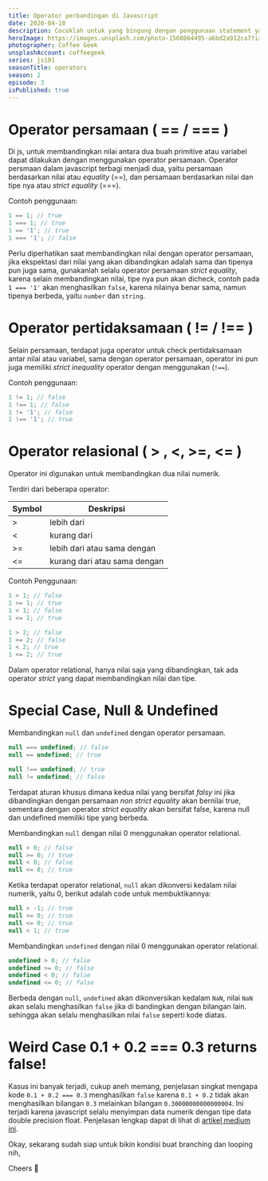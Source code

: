 ```yaml
---
title: Operator perbandingan di Javascript
date: 2020-04-10
description: Cocoklah untuk yang bingung dengan penggunaan statement yang butuh kondisi seperti looping, dan branching.
heroImage: https://images.unsplash.com/photo-1560864495-a6bd2a912ca7?ixlib=rb-1.2.1&ixid=eyJhcHBfaWQiOjEyMDd9&auto=format&fit=crop&w=1258&q=80
photographer: Coffee Geek
unsplashAccount: coffeegeek
series: js101
seasonTitle: operators
season: 2
episode: 3
isPublished: true
---
```


# Operator persamaan ( == / === )

Di js, untuk membandingkan nilai antara dua buah primitive atau variabel dapat dilakukan dengan menggunakan operator persamaan. Operator persmaan dalam javascript terbagi menjadi dua, yaitu persamaan berdasarkan nilai atau _equality_ (==), dan persamaan berdasarkan nilai dan tipe nya atau _strict equality_ (===).

Contoh penggunaan:

```js
1 == 1; // true
1 === 1; // true
1 == '1'; // true
1 === '1'; // false
```

Perlu diperhatikan saat membandingkan nilai dengan operator persamaan, jika ekspektasi dari nilai yang akan dibandingkan adalah sama dan tipenya pun juga sama, gunakanlah selalu operator persamaan _strict equality_, karena selain membandingkan nilai, tipe nya pun akan dicheck, contoh pada `1 === '1'` akan menghasilkan `false`, karena nilainya benar sama, namun tipenya berbeda, yaitu `number` dan `string`.

# Operator pertidaksamaan ( != / !== )

Selain persamaan, terdapat juga operator untuk check pertidaksamaan antar nilai atau variabel, sama dengan operator persamaan, operator ini pun juga memiliki _strict inequality_ operator dengan menggunakan (`!==`).

Contoh penggunaan:

```js
1 != 1; // false
1 !== 1; // false
1 != '1'; // false
1 !== '1'; // true
```

# Operator relasional ( > , <, >=, <= )

Operator ini digunakan untuk membandingkan dua nilai numerik.

Terdiri dari beberapa operator:

| Symbol | Deskripsi                    |
| ------ | ---------------------------- |
| >      | lebih dari                   |
| <      | kurang dari                  |
| >=     | lebih dari atau sama dengan  |
| <=     | kurang dari atau sama dengan |

Contoh Penggunaan:

```js
1 > 1; // false
1 >= 1; // true
1 < 1; // false
1 <= 1; // true

1 > 2; // false
1 >= 2; // false
1 < 2; // true
1 <= 2; // true
```

Dalam operator relational, hanya nilai saja yang dibandingkan, tak ada operator _strict_ yang dapat membandingkan nilai dan tipe.

# Special Case, Null & Undefined

Membandingkan `null` dan `undefined` dengan operator persamaan.

```js
null === undefined; // false
null == undefined; // true

null !== undefined; // true
null != undefined; // false
```

Terdapat aturan khusus dimana kedua nilai yang bersifat _falsy_ ini jika dibandingkan dengan persamaan _non strict equality_ akan bernilai true, sementara dengan operator _strict equality_ akan bersifat false, karena null dan undefined memiliki tipe yang berbeda.

Membandingkan `null` dengan nilai 0 menggunakan operator relational.

```js
null > 0; // false
null >= 0; // true
null < 0; // false
null <= 0; // true
```

Ketika terdapat operator relational, `null` akan dikonversi kedalam nilai numerik, yaitu 0, berikut adalah code untuk membuktikannya:

```js
null > -1; // true
null >= 0; // true
null <= 0; // true
null < 1; // true
```

Membandingkan `undefined` dengan nilai 0 menggunakan operator relational.

```js
undefined > 0; // false
undefined >= 0; // false
undefined < 0; // false
undefined <= 0; // false
```

Berbeda dengan `null`, `undefined` akan dikonversikan kedalam `NaN`, nilai `NaN` akan selalu menghasilkan `false` jika di bandingkan dengan bilangan lain. sehingga akan selalu menghasilkan nilai `false` seperti kode diatas.

# Weird Case 0.1 + 0.2 === 0.3 returns false!

Kasus ini banyak terjadi, cukup aneh memang, penjelasan singkat mengapa kode `0.1 + 0.2 === 0.3` menghasilkan `false` karena `0.1 + 0.2` tidak akan menghasilkan bilangan `0.3` melainkan bilangan `0.30000000000000004`. Ini terjadi karena javascript selalu menyimpan data numerik dengan tipe data double precision float. Penjelasan lengkap dapat di lihat di [artikel medium ini](https://medium.com/better-programming/why-is-0-1-0-2-not-equal-to-0-3-in-most-programming-languages-99432310d476).

Okay, sekarang sudah siap untuk bikin kondisi buat branching dan looping nih,

Cheers 🥂
